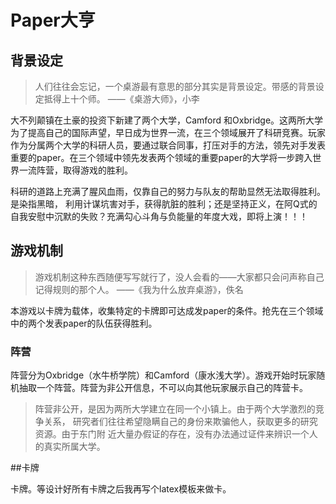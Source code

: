 # Paper大亨

## 背景设定

> 人们往往会忘记，一个桌游最有意思的部分其实是背景设定。带感的背景设定抵得上十个师。
> ——《桌游大师》，小李


大不列颠镇在土豪的投资下新建了两个大学，Camford 
和Oxbridge。这两所大学为了提高自己的国际声望，早日成为世界一流，在三个领域展开了科研竞赛。玩家作为分属两个大学的科研人员，要通过联合同事，打压对手的方法，领先对手发表重要的paper。在三个领域中领先发表两个领域的重要paper的大学将一步跨入世界一流阵营，取得游戏的胜利。

科研的道路上充满了腥风血雨，仅靠自己的努力与队友的帮助显然无法取得胜利。是染指黑暗， 
利用计谋坑害对手，获得肮脏的胜利；还是坚持正义，在阿Q式的自我安慰中沉默的失败？充满勾心斗角与负能量的年度大戏，即将上演！！！


## 游戏机制
> 游戏机制这种东西随便写写就行了，没人会看的——大家都只会问声称自己记得规则的那个人。
> ——《我为什么放弃桌游》，佚名

本游戏以卡牌为载体，收集特定的卡牌即可达成发paper的条件。抢先在三个领域中的两个发表paper的队伍获得胜利。

### 阵营

阵营分为Oxbridge（水牛桥学院）和Camford（康水浅大学）。游戏开始时玩家随机抽取一个阵营。阵营为非公开信息，不可以向其他玩家展示自己的阵营卡。

> 阵营非公开，是因为两所大学建立在同一个小镇上。由于两个大学激烈的竞争关系，
> 研究者们往往希望隐瞒自己的身份来欺骗他人，获取更多的研究资源。由于东门附
> 近大量办假证的存在，没有办法通过证件来辨识一个人的真实所属大学。

##卡牌

卡牌。等设计好所有卡牌之后我再写个latex模板来做卡。
 



